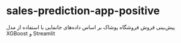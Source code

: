 # sales-prediction-app-positive
پیش‌بینی فروش فروشگاه پوشاک بر اساس داده‌های جانمایی با استفاده از مدل XGBoost و Streamlit
